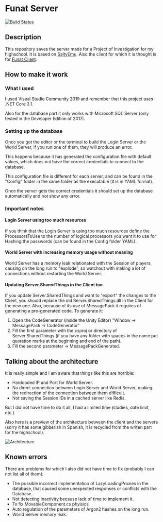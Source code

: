 # Funat Server
[![Build Status](https://travis-ci.com/Adanlink/Funat_Server.svg?branch=master "Build Status")](https://travis-ci.com/Adanlink/Funat_Server "Build Status")
## Description
This repository saves the server made for a Project of Investigation for my highschool.
It is based on [SaltyEmu](https://github.com/BlowaXD/SaltyEmu "SaltyEmu").
Also the client for which it is thought is for [Funat Client](https://github.com/Adanlink/Funat_Client "Funat Client").
## How to make it work
### What I used
I used Visual Studio Community 2019 and remember that this project uses .NET Core 3.1.

Also for the database part it only works with Microsoft SQL Server (only tested in the Developer Edition of 2017).
### Setting up the database
Once you got the editor or the terminal to build the Login Server or the World Server, if you run one of them, they will produce an error.

This happens because it has generated the configuration file with default values, which does not have the correct credentials to connect to the database.

This configuration file is different for each server, and can be found in the "Config" folder in the same folder as the executable (it is in YAML format).

Once the server gets the correct credentials it should set up the database automatically and not show any error.
### Important notes
#### Login Server using too much resources
If you think that the Login Server is using too much resources define the ProcessorsToUse to the number of logical processors you want it to use for Hashing the passwords (can be found in the Config folder YAML).

#### World Server with increasing memory usage without meaning
World Server has a memory leak relationated with the Session of players, causing on the long run to "explode", so watchout with making a lot of connections without restarting the World Server.

#### Updating Server.SharedThings in the Client too
If you update Server.SharedThings and want to "export" the changes to the Client, you should replace the old Server.SharedThings.dll in the Client for the new one. Also, because of its use of MessagePack it requires of generating a pre-generated code.
To generate it:
1.  Open the CodeGenerator (inside the Unity Editor) "Window -> MessagePack -> CodeGenerator"
2. Fill the first parameter with the csproj or directory of Server.SharedThings (if you have any folder with spaces in the name put quotation marks at the beginning and end of the path).
3. Fill the second parameter -> MessagePackGenerated.

## Talking about the architecture
It is really simple and I am aware that things like this are horrible: 
- Hardcoded IP and Port for World Server.
- No direct connection between Login Server and World Server, making the redirection of the connection between them difficult.
- Not saving the Session IDs in a cached server like Redis.

But I did not have time to do it all, I had a limited time (studies, date limit, etc.).

Also here is a preview of the architecture between the client and the servers (sorry it has some gibberish in Spanish, it is recycled from the writen part for the highschool).

![Architecture](https://gyazo.com/cab8cc6116e8f5f242cf11f6a8b1e0c3.png "Architecture")

## Known errors
There are problems for which I also did not have time to fix (probably I can not list all of them):
- The possible incorrect implementation of LazyLoadingProxies in the database, that caused some unexpected responses or conflicts with the Database.
- Not detecting inactivity because lack of time to implement it.
- To fix MovableComponent.cs phyisics.
- Auto regulation of the parameters of Argon2 hashes on the long run.
- World Server memory leak.